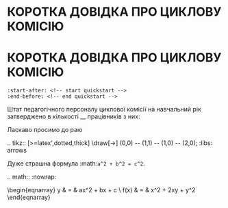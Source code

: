 КОРОТКА ДОВІДКА ПРО ЦИКЛОВУ КОМІСІЮ
===================================

# КОРОТКА ДОВІДКА ПРО ЦИКЛОВУ КОМІСІЮ

```{include} ../../README.md
:start-after: <!-- start quickstart -->
:end-before: <!-- end quickstart -->
```
Штат педагогічного персоналу циклової комісії на навчальний рік затверджено в кількості __ працівників з них:

Ласкаво просимо до раю


.. tikz:: [>=latex',dotted,thick] \draw[->] (0,0) -- (1,1) -- (1,0)
   -- (2,0);
   :libs: arrows


Дуже страшна формула :math:`a^2 + b^2 = c^2`.

.. math::
   :nowrap:

   \begin{eqnarray}
      y    & = & ax^2 + bx + c \\
      f(x) & = & x^2 + 2xy + y^2
   \end{eqnarray}
